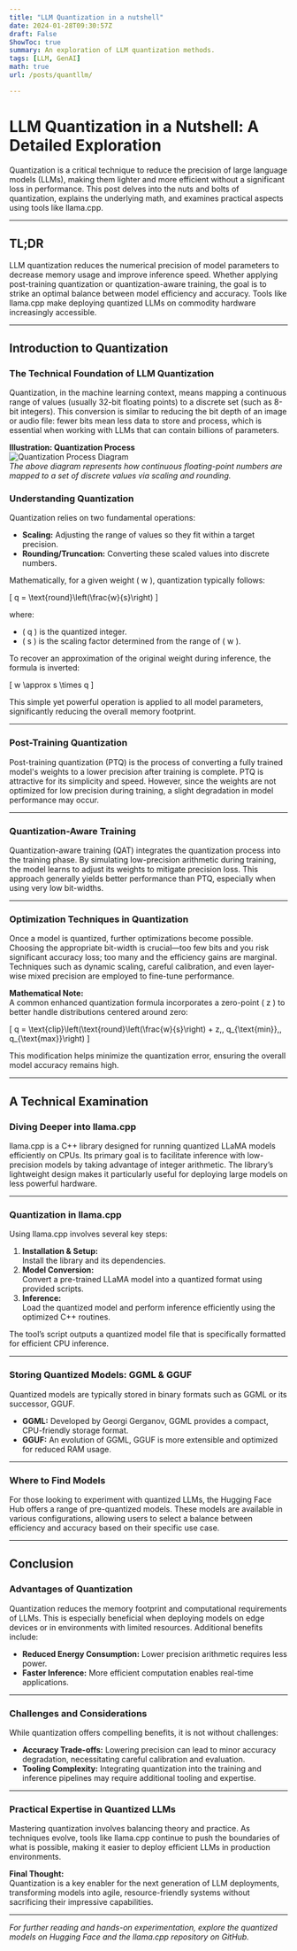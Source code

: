 ```yaml
---
title: "LLM Quantization in a nutshell"
date: 2024-01-28T09:30:57Z
draft: False
ShowToc: true
summary: An exploration of LLM quantization methods.
tags: [LLM, GenAI]
math: true
url: /posts/quantllm/

---
```


# LLM Quantization in a Nutshell: A Detailed Exploration

Quantization is a critical technique to reduce the precision of large language models (LLMs), making them lighter and more efficient without a significant loss in performance. This post delves into the nuts and bolts of quantization, explains the underlying math, and examines practical aspects using tools like llama.cpp.

---

## TL;DR

LLM quantization reduces the numerical precision of model parameters to decrease memory usage and improve inference speed. Whether applying post-training quantization or quantization-aware training, the goal is to strike an optimal balance between model efficiency and accuracy. Tools like llama.cpp make deploying quantized LLMs on commodity hardware increasingly accessible.

---

## Introduction to Quantization

### The Technical Foundation of LLM Quantization

Quantization, in the machine learning context, means mapping a continuous range of values (usually 32-bit floating points) to a discrete set (such as 8-bit integers). This conversion is similar to reducing the bit depth of an image or audio file: fewer bits mean less data to store and process, which is essential when working with LLMs that can contain billions of parameters.

**Illustration: Quantization Process**  
![Quantization Process Diagram](https://www.esperanto.ai/wp-content/uploads/2024/10/quant-mm-2.png)  
*The above diagram represents how continuous floating-point numbers are mapped to a set of discrete values via scaling and rounding.*

### Understanding Quantization

Quantization relies on two fundamental operations:
- **Scaling:** Adjusting the range of values so they fit within a target precision.
- **Rounding/Truncation:** Converting these scaled values into discrete numbers.

Mathematically, for a given weight \( w \), quantization typically follows:

\[
q = \text{round}\left(\frac{w}{s}\right)
\]

where:
- \( q \) is the quantized integer.
- \( s \) is the scaling factor determined from the range of \( w \).

To recover an approximation of the original weight during inference, the formula is inverted:

\[
w \approx s \times q
\]

This simple yet powerful operation is applied to all model parameters, significantly reducing the overall memory footprint.

---

### Post-Training Quantization

Post-training quantization (PTQ) is the process of converting a fully trained model's weights to a lower precision after training is complete. PTQ is attractive for its simplicity and speed. However, since the weights are not optimized for low precision during training, a slight degradation in model performance may occur.

---

### Quantization-Aware Training

Quantization-aware training (QAT) integrates the quantization process into the training phase. By simulating low-precision arithmetic during training, the model learns to adjust its weights to mitigate precision loss. This approach generally yields better performance than PTQ, especially when using very low bit-widths.


---

### Optimization Techniques in Quantization

Once a model is quantized, further optimizations become possible. Choosing the appropriate bit-width is crucial—too few bits and you risk significant accuracy loss; too many and the efficiency gains are marginal. Techniques such as dynamic scaling, careful calibration, and even layer-wise mixed precision are employed to fine-tune performance.

**Mathematical Note:**  
A common enhanced quantization formula incorporates a zero-point \( z \) to better handle distributions centered around zero:

\[
q = \text{clip}\left(\text{round}\left(\frac{w}{s}\right) + z,\, q_{\text{min}},\, q_{\text{max}}\right)
\]

This modification helps minimize the quantization error, ensuring the overall model accuracy remains high.

---

## A Technical Examination

### Diving Deeper into llama.cpp

llama.cpp is a C++ library designed for running quantized LLaMA models efficiently on CPUs. Its primary goal is to facilitate inference with low-precision models by taking advantage of integer arithmetic. The library’s lightweight design makes it particularly useful for deploying large models on less powerful hardware.

---

### Quantization in llama.cpp

Using llama.cpp involves several key steps:
1. **Installation & Setup:**  
   Install the library and its dependencies.
2. **Model Conversion:**  
   Convert a pre-trained LLaMA model into a quantized format using provided scripts.
3. **Inference:**  
   Load the quantized model and perform inference efficiently using the optimized C++ routines.

The tool’s script outputs a quantized model file that is specifically formatted for efficient CPU inference.

---

### Storing Quantized Models: GGML & GGUF

Quantized models are typically stored in binary formats such as GGML or its successor, GGUF.  
- **GGML:** Developed by Georgi Gerganov, GGML provides a compact, CPU-friendly storage format.
- **GGUF:** An evolution of GGML, GGUF is more extensible and optimized for reduced RAM usage.

---

### Where to Find Models

For those looking to experiment with quantized LLMs, the Hugging Face Hub offers a range of pre-quantized models. These models are available in various configurations, allowing users to select a balance between efficiency and accuracy based on their specific use case.

---

## Conclusion

### Advantages of Quantization

Quantization reduces the memory footprint and computational requirements of LLMs. This is especially beneficial when deploying models on edge devices or in environments with limited resources. Additional benefits include:
- **Reduced Energy Consumption:** Lower precision arithmetic requires less power.
- **Faster Inference:** More efficient computation enables real-time applications.

---

### Challenges and Considerations

While quantization offers compelling benefits, it is not without challenges:
- **Accuracy Trade-offs:** Lowering precision can lead to minor accuracy degradation, necessitating careful calibration and evaluation.
- **Tooling Complexity:** Integrating quantization into the training and inference pipelines may require additional tooling and expertise.

---

### Practical Expertise in Quantized LLMs

Mastering quantization involves balancing theory and practice. As techniques evolve, tools like llama.cpp continue to push the boundaries of what is possible, making it easier to deploy efficient LLMs in production environments.

**Final Thought:**  
Quantization is a key enabler for the next generation of LLM deployments, transforming models into agile, resource-friendly systems without sacrificing their impressive capabilities.

---

*For further reading and hands-on experimentation, explore the quantized models on Hugging Face and the llama.cpp repository on GitHub.*
